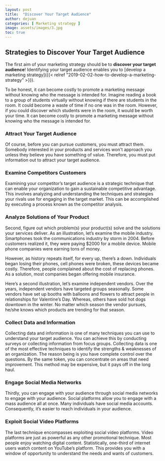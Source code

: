 ```yaml
---
layout: post
title:  "Discover Your Target Audience"
author: dejuan
categories: [ Marketing strategy ]
image: assets/images/3.jpg
toc: true
---
```


## Strategies to Discover Your Target Audience

The first aim of your marketing strategy should be to **discover your target audience**! Identifying your target audience enables you to [develop a marketing strategy]({{< relref "2019-02-02-how-to-develop-a-marketing-strategy" >}}).

To be honest, it can become costly to promote a marketing message without knowing who the message is intended for. Imagine reading a book to a group of students virtually without knowing if there are students in the room. It could become a waste of time if no one was in the room. However, if you could discover which students were in the room, it would be worth your time. It can become costly to promote a marketing message without knowing who the message is intended for.

### Attract Your Target Audience

Of course, before you can pursue customers, you must attract them. Somebody interested in your products and services won't approach you unless they believe you have something of value. Therefore, you must put information out to attract your target audience.

### Examine Competitors Customers

Examining your competitor’s target audience is a strategic technique that can enable your organization to gain a sustainable competitive advantage. This involves analyzing and understanding the techniques and strategies your rivals use for engaging in the target market. This can be accomplished by executing a process known as the competitor analysis.

### Analyze Solutions of Your Product

Second, figure out which problem(s) your product(s) solve and the solutions your services deliver. As an illustration, let’s examine the mobile industry. Smartphones took the communications industry by storm in 2004. Before customers realized it, they were paying $2000 for a mobile device. Mobile phone companies were earning tons of money.

However, as history repeats itself, for every up, there’s a down. Individuals began losing their phones, cell phones were broken, these devices became costly. Therefore, people complained about the cost of replacing phones. As a solution, most companies began offering mobile insurance.

Here’s a second illustration, let’s examine independent vendors. Over the years, independent vendors have targeted groups seasonally. Some vendors have set up booths with balloons and flowers to attract people in relationships for Valentine’s Day. Whereas, others have sold hot dogs downtown in the winter. No matter which season the vendor pursues, he/she knows which products are trending for that season.

### Collect Data and Information

Collecting data and information is one of many techniques you can use to understand your target audience. You can achieve this by conducting surveys or collecting information from focus groups. Collecting data is one of the most effective techniques to identify the strengths & weaknesses of an organization. The reason being is you have complete control over the questions. By the same token, you can concentrate on areas that need improvement. This method may be expensive, but it pays off in the long haul.

### Engage Social Media Networks

Thirdly, you can engage with your audience through social media networks to engage with your audience. Social platforms allow you to engage with a mass audience all at once. Many individuals have social media accounts. Consequently, it’s easier to reach individuals in your audience.

### Exploit Social Video Platforms

The last technique encompasses exploiting social video platforms. Video platforms are just as powerful as any other promotional technique. Most people enjoy watching digital content. Statistically, one-third of internet users watch content on YouTube’s platform. This provides you with a window of opportunity to understand the needs and wants of customers.
